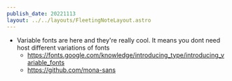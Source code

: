 ```yaml
---
publish_date: 20221113    
layout: ../../layouts/FleetingNoteLayout.astro
---
```

- Variable fonts are here and they're really cool. It means you dont need host different variations of fonts
	- https://fonts.google.com/knowledge/introducing_type/introducing_variable_fonts
	- https://github.com/mona-sans